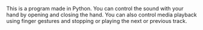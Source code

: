 This is a program made in Python. You can control the sound with your hand by opening and closing the hand. You can also control media playback using finger gestures and stopping or playing the next or previous track.
